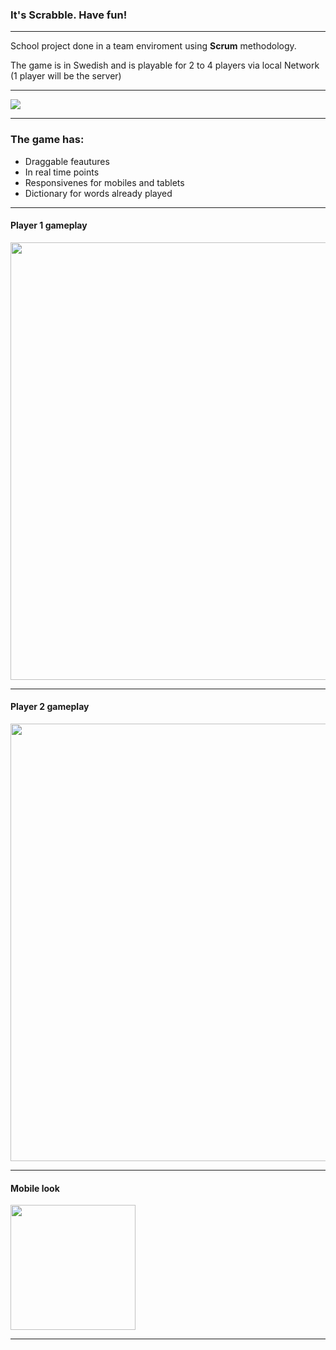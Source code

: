 ### It's Scrabble. Have fun!
<hr>

School project done in a team enviroment using **Scrum** methodology.

The game is in Swedish and is playable for 2 to 4 players via local Network (1 player will be the server)
<hr>


<img src="https://user-images.githubusercontent.com/67017215/107744111-64a05480-6d12-11eb-8bef-86d87275d9e4.png">

<hr>



### The game has:
* Draggable feautures
* In real time points
* Responsivenes for mobiles and tablets
* Dictionary for words already played
<hr>

#### Player 1 gameplay
<img src="https://user-images.githubusercontent.com/67017215/107750087-d03aef80-6d1b-11eb-89c5-1d9e44e9b1ab.gif"  width="700px">
<hr>

#### Player 2 gameplay
<img src="https://user-images.githubusercontent.com/67017215/107750928-f745f100-6d1c-11eb-96b8-f0d0df9e789f.gif"  width="700px">
<hr>


#### Mobile look

<img src="https://user-images.githubusercontent.com/67017215/107752970-bef3e200-6d1f-11eb-9ad6-9392086bff29.png"  width="200px">
<hr>
